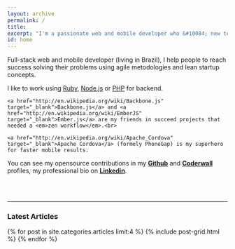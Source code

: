 ```yaml
---
layout: archive
permalink: /
title:
excerpt: "I'm a passionate web and mobile developer who &#10084; new technologies"
id: home
---
```


<div id="content" class="page-content" itemprop="articleBody">
  <p>
    Full-stack web and mobile developer (living in Brazil), I help people to reach success solving their problems using agile metodologies and lean startup concepts.
  </p>

  <p>
    I like to work using <a href="http://en.wikipedia.org/wiki/Ruby_%28programming_language%29" target="_blank">Ruby</a>, <a href="http://en.wikipedia.org/wiki/NodeJS" target="_blank">Node.js</a> or <a href="http://en.wikipedia.org/wiki/Laravel_%28framework%29" target="_blank">PHP</a> for backend.<br>

    <a href="http://en.wikipedia.org/wiki/Backbone.js" target="_blank">Backbone.js</a> and <a href="http://en.wikipedia.org/wiki/EmberJS" target="_blank">Ember.js</a> are my friends in succeed projects that needed a <em>zen workflow</em>.<br>

    <a href="http://en.wikipedia.org/wiki/Apache_Cordova" target="_blank">Apache Cordova</a> (formely PhoneGap) is my superhero for faster mobile results.
  </p>

  <p>You can see my opensource contributions in my <strong><a href="https://github.com/jnettome">Github</a></strong> and <strong><a href="https://coderwall.com/joaonettome">Coderwall</a></strong> profiles, my professional bio on <strong><a href="https://linkedin.com/in/joaonettome">Linkedin</a></strong>.</p>
</div>
<br><br>

---

### Latest Articles

<div class="tiles">
{% for post in site.categories.articles limit:4 %}
  {% include post-grid.html %}
{% endfor %}
</div><!-- /.tiles -->
